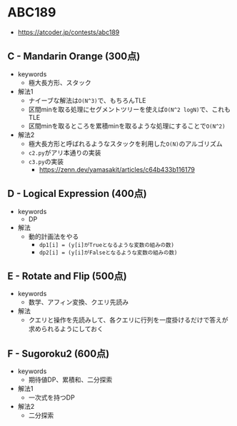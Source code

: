 # ABC189
* https://atcoder.jp/contests/abc189


## C - Mandarin Orange (300点)
* keywords
  - 極大長方形、スタック
* 解法1
  - ナイーブな解法は`O(N^3)`で、もちろんTLE
  - 区間minを取る処理にセグメントツリーを使えば`O(N^2 logN)`で、これもTLE
  - 区間minを取るところを累積minを取るような処理にすることで`O(N^2)`
* 解法2
  - 極大長方形と呼ばれるようなスタックを利用した`O(N)`のアルゴリズム
  - `c2.py`がアリ本通りの実装
  - `c3.py`の実装
    - https://zenn.dev/yamasakit/articles/c64b433b116179


## D - Logical Expression (400点)
* keywords
  - DP
* 解法
  - 動的計画法をやる
    - `dp1[i] = (y[i]がTrueとなるような変数の組みの数)`
    - `dp2[i] = (y[i]がFalseとなるような変数の組みの数)`


## E - Rotate and Flip (500点)
* keywords
  - 数学、アフィン変換、クエリ先読み
* 解法
  - クエリと操作を先読みして、各クエリに行列を一度掛けるだけで答えが求められるようにしておく


## F - Sugoroku2 (600点)
* keywords
  - 期待値DP、累積和、二分探索
* 解法1
  - 一次式を持つDP
* 解法2
  - 二分探索
